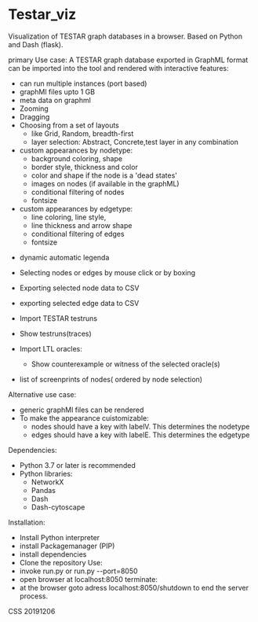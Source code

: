 # Testar_viz
Visualization of TESTAR graph databases in a browser.
Based on Python and Dash (flask).

primary Use case:
A TESTAR graph database exported in GraphML format can be imported into the tool and rendered with interactive features:
* can run multiple instances (port based)
* graphMl files upto 1 GB
* meta data on graphml
* Zooming
* Dragging
* Choosing from a set of layouts
  * like Grid, Random, breadth-first 
  * layer selection: Abstract, Concrete,test layer in any combination
* custom appearances by nodetype:
  * background coloring, shape
  * border style, thickness and color 
  * color and shape if the node is a  'dead states'
  - images on nodes (if available in the graphML)
  * conditional filtering of nodes
  * fontsize
* custom appearances by edgetype:
  * line coloring, line style, 
  * line thickness and arrow shape
  * conditional filtering of edges
  * fontsize
- dynamic automatic legenda


- Selecting nodes or edges by mouse click or by boxing
- Exporting selected node data to CSV
- exporting selected edge data to CSV
- Import TESTAR testruns
- Show testruns(traces)
- Import LTL oracles: 
  - Show counterexample or witness of the selected oracle(s)
- list of screenprints of nodes( ordered by node selection) 


Alternative use case:
* generic graphMl files can be rendered
* To  make the appearance cuistomizable:
  * nodes should have a key with labelV. This determines the nodetype
  * edges should have a key with labelE. This determines the edgetype
  

Dependencies:
 * Python 3.7 or later is recommended
 * Python libraries:
   * NetworkX
   * Pandas
   * Dash
   * Dash-cytoscape

Installation:
 * Install Python interpreter
 * install Packagemanager (PIP)
 * install dependencies
 * Clone the repository
Use:
 * invoke run.py  or run.py --port=8050
 * open browser at localhost:8050
terminate:
 * at the browser goto adress localhost:8050/shutdown to end the server process.

CSS 20191206


